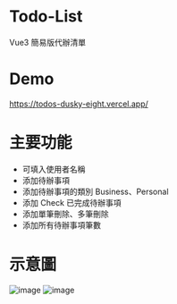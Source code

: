 # Todo-List
Vue3 簡易版代辦清單

# Demo
https://todos-dusky-eight.vercel.app/

# 主要功能

- 可填入使用者名稱
- 添加待辦事項
- 添加待辦事項的類別 Business、Personal
- 添加 Check 已完成待辦事項
- 添加單筆刪除、多筆刪除
- 添加所有待辦事項筆數
  
# 示意圖
![image](https://github.com/54Yunyun/Todo-List/assets/102648992/e9298a01-8062-46d0-8516-7270197f9f78)
![image](https://github.com/54Yunyun/Todo-List/assets/102648992/7b3c536b-ba8d-4753-8327-3d29325c4a39)
